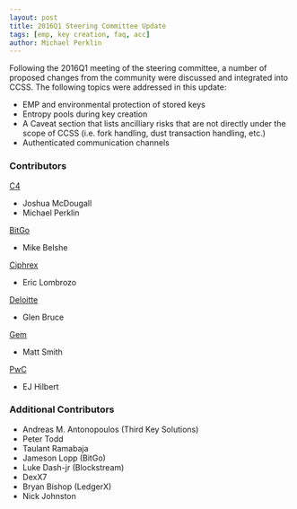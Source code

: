 ```yaml
---
layout: post
title: 2016Q1 Steering Committee Update
tags: [emp, key creation, faq, acc]
author: Michael Perklin
---
```


Following the 2016Q1 meeting of the steering committee, a number of proposed changes from the community were discussed and integrated into CCSS.  The following topics were addressed in this update:

* EMP and environmental protection of stored keys
* Entropy pools during key creation
* A Caveat section that lists ancilliary risks that are not directly under the scope of CCSS (i.e. fork handling, dust transaction handling, etc.)
* Authenticated communication channels

### Contributors

[C4](https://cryptoconsortium.org) 

* Joshua McDougall 
* Michael Perklin

[BitGo](https://bitgo.com)

* Mike Belshe

[Ciphrex](http://ciphrex.com)

* Eric Lombrozo

[Deloitte](http://deloitte.ca)

* Glen Bruce

[Gem](https://gem.co)

* Matt Smith

[PwC](http://pwc.com)

* EJ Hilbert



### Additional Contributors
* Andreas M. Antonopoulos (Third Key Solutions)
* Peter Todd
* Taulant Ramabaja
* Jameson Lopp (BitGo)
* Luke Dash-jr (Blockstream)
* DexX7
* Bryan Bishop (LedgerX)
* Nick Johnston